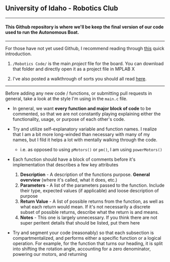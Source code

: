 ## University of Idaho - Robotics Club
---
#### This Github repository is where we'll be keep the final version of our code used to run the Autonomous Boat.
---
For those have not yet used Github, I recommend reading through [this](https://guides.github.com/activities/hello-world/ "Github Walkthrough") quick introduction.

1. `/Robotics Code/` is the main _project_ file for the board. You can download that folder and directly open it as a project file in MPLAB X

2. I've also posted a walkthrough of sorts you should all read [here](https://docs.google.com/document/d/1drxDmMMY8L0Jcg8FvCODpBT69w2KSG8qKTnTIxLXedo/edit?usp=sharing "Google Doc Walkthrough").

---

Before adding any new code / functions, or submitting pull requests in general, take a look at the style I'm using in the `main.c` file.

* In general, we want __every function and major block of code__ to be commented, so that we are not constantly playing explaining either the functionality, usage, or purpose of each other's code.

* Try and utilize self-explanatory variable and function names. I realize that I am a bit more long-winded than necessary with many of my names, but I fild it helps a lot with mentally walking through the code.
  * i.e. as opposed to using `pMotors()` or `pm()`, I am using `powerMotors()`

* Each function should have a block of comments before it's implementation that describes a few key attributes
  1. __Description__ - A description of the functions purpose. __General overview__ (where it's called, what it does, etc.)
  2. __Parameters__ - A list of the parameters passed to the function. Include their type, expected values (if applicable) and loose description of purpose
  3. __Return Value__ - A list of possible returns from the function, as well as what each return would mean. If it's not necessarily a discrete subset of possible returns, describe what the return is and means.
  4. __Notes__ - This one is largely unnecessary. If you think there are not super peritent details that should be listed, put them here
  
* Try and segment your code (reasonably) so that each subsection is compartmentalized, and performs either a specific function or a logical operation. For example, for the function that turns our heading, it is split into shifting the rotation angle, accounting for a zero denominator, powering our motors, and returning
